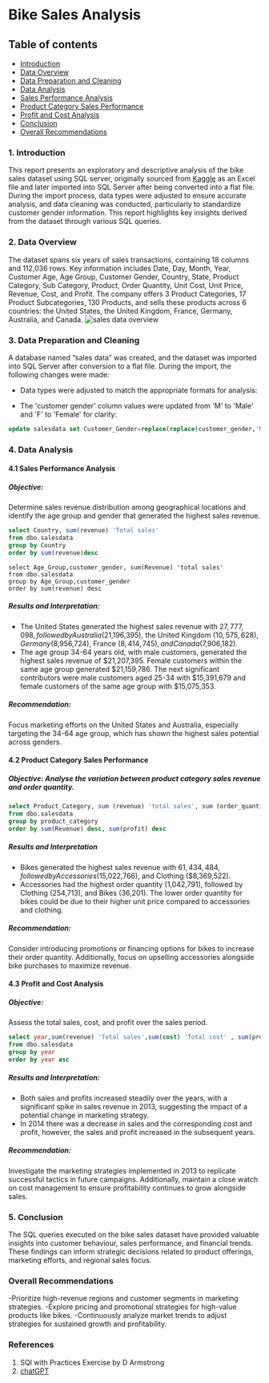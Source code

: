 # Bike Sales Analysis
## Table of contents

- [Introduction](#introduction)
- [Data Overview](#data-overview)
- [Data Preparation and Cleaning](#data-preparation-and-cleaning)
- [Data Analysis](#data-analysis)
- [Sales Performance Analysis](#sales-performance-analysis)
- [Product Category Sales Performance](#product-category-sales-performance)
- [Profit and Cost Analysis](#profit-and-cost-analysis)
- [Conclusion](#conclusion)
- [Overall Recommendations](#overall-recommendations)	

### 1. Introduction
This report presents an exploratory and descriptive analysis of the bike sales dataset using SQL server, originally sourced from [Kaggle](https://www.kaggle.com/datasets/ma12492002/bike-market-sales-data) as an Excel file and later imported into SQL Server after being converted into a flat file. During the import process, data types were adjusted to ensure accurate analysis, and data cleaning was conducted, particularly to standardize customer gender information. This report highlights key insights derived from the dataset through various SQL queries.


### 2. Data Overview
The dataset spans six years of sales transactions, containing 18 columns and 112,036 rows. Key information includes Date, Day, Month, Year, Customer Age, Age Group, Customer Gender, Country, State, Product Category, Sub Category, Product, Order Quantity, Unit Cost, Unit Price, Revenue, Cost, and Profit. The company offers 3 Product Categories, 17 Product Subcategories, 130 Products, and sells these products across 6 countries: the United States, the United Kingdom, France, Germany, Australia, and Canada.
![sales data overview](png)


### 3. Data Preparation and Cleaning
A database named “sales data” was created, and the dataset was imported into SQL Server after conversion to a flat file. During the import, the following changes were made:
-	Data types were adjusted to match the appropriate formats for analysis:

-	The 'customer gender' column values were updated from 'M' to 'Male' and 'F' to 'Female' for clarity:
  ``` Sql
update salesdata set Customer_Gender=replace(replace(customer_gender,'M', 'Male'),'F','Female' )
```

### 4. Data Analysis

#### 4.1 Sales Performance Analysis
##### Objective:
Determine sales revenue distribution among geographical locations and identify the age group and gender that generated the highest sales revenue.
```Sql
select Country, sum(revenue) 'Total sales'
from dbo.salesdata
group by Country
order by sum(revenue)desc
```

```
select Age_Group,customer_gender, sum(Revenue) 'total sales'
from dbo.salesdata
group by Age_Group,customer_gender
order by sum(revenue) desc
```
##### Results and Interpretation: 
-	The United States generated the highest sales revenue with $27,777,098, followed by Australia ($21,196,395), the United Kingdom ($10,575,628), Germany ($8,956,724), France ($8,414,745), and Canada ($7,906,182).
-	The age group 34-64 years old, with male customers, generated the highest sales revenue of $21,207,395. Female customers within the same age group generated $21,159,786. The next significant contributors were male customers aged 25-34 with $15,391,679 and female customers of the same age group with $15,075,353.
  
##### Recommendation:
Focus marketing efforts on the United States and Australia, especially targeting the 34-64 age group, which has shown the highest sales potential across genders.

#### 4.2 Product Category Sales Performance

##### Objective: Analyse the variation between product category sales revenue and order quantity.
```Sql
select Product_Category, sum (revenue) 'total sales', sum (order_quantity) 'total order'
from dbo.salesdata
group by product_category
order by sum(Revenue) desc, sum(profit) desc
```
##### Results and Interpretation

-	Bikes generated the highest sales revenue with $61,434,484, followed by Accessories ($15,022,766), and Clothing ($8,369,522).
-	Accessories had the highest order quantity (1,042,791), followed by Clothing (254,713), and Bikes (36,201). The lower order quantity for bikes could be due to their higher unit price compared to accessories and clothing.
##### Recommendation:
Consider introducing promotions or financing options for bikes to increase their order quantity. Additionally, focus on upselling accessories alongside bike purchases to maximize revenue.
#### 4.3 Profit and Cost Analysis
##### Objective:
Assess the total sales, cost, and profit over the sales period.
``` Sql
select year,sum(revenue) 'Total sales',sum(cost) 'Total cost' , sum(profit) 'Total profit'
from dbo.salesdata
group by year
order by year asc
```

##### Results and Interpretation:
- Both sales and profits increased steadily over the years, with a significant spike in sales revenue in 2013, suggesting the impact of a potential change in marketing strategy.
- In 2014 there was a decrease in sales and the corresponding cost and profit, however, the sales and profit increased in the subsequent years.
  
##### Recommendation:
Investigate the marketing strategies implemented in 2013 to replicate successful tactics in future campaigns. Additionally, maintain a close watch on cost management to ensure profitability continues to grow alongside sales.

### 5. Conclusion
The SQL queries executed on the bike sales dataset have provided valuable insights into customer behaviour, sales performance, and financial trends. These findings can inform strategic decisions related to product offerings, marketing efforts, and regional sales focus.

### Overall Recommendations
-Prioritize high-revenue regions and customer segments in marketing strategies.
-Explore pricing and promotional strategies for high-value products like bikes.
-Continuously analyze market trends to adjust strategies for sustained growth and profitability.

### References
1. SQl with Practices Exercise by D Armstrong
2. [chatGPT](https://chatgpt.com/)


